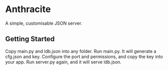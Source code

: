 # Anthracite
A simple, customisable JSON server.

## Getting Started
Copy main.py and ldb.json into any folder.
Run main.py. It will generate a cfg.json and key.
Configure the port and permissions, and copy the key into your app.
Run server.py again, and it will serve ldb.json.